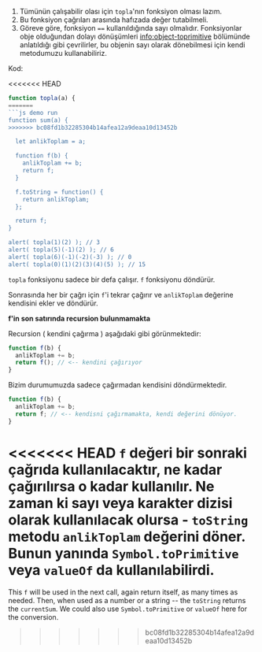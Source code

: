 
1. Tümünün çalışabilir olası için `topla`'nın fonksiyon olması lazım.
2. Bu fonksiyon çağrıları arasında hafızada değer tutabilmeli.
3. Göreve göre, fonksiyon `==` kullanıldığında sayı olmalıdır. Fonksiyonlar obje olduğundan dolayı dönüşümleri <info:object-toprimitive> bölümünde anlatıldığı gibi çevrilirler, bu objenin sayı olarak dönebilmesi için kendi metodumuzu kullanabiliriz.

Kod:

<<<<<<< HEAD
```js run
function topla(a) {
=======
```js demo run
function sum(a) {
>>>>>>> bc08fd1b32285304b14afea12a9deaa10d13452b

  let anlikToplam = a;

  function f(b) {
    anlikToplam += b;
    return f;
  }

  f.toString = function() {
    return anlikToplam;
  };

  return f;
}

alert( topla(1)(2) ); // 3
alert( topla(5)(-1)(2) ); // 6
alert( topla(6)(-1)(-2)(-3) ); // 0
alert( topla(0)(1)(2)(3)(4)(5) ); // 15
```

`topla` fonksiyonu sadece bir defa çalışır. `f` fonksiyonu döndürür.

Sonrasında her bir çağrı için `f`'i tekrar çağırır ve `anlikToplam` değerine kendisini ekler ve döndürür.

**f'in son satırında recursion bulunmamakta**

Recursion ( kendini çağırma ) aşağıdaki gibi görünmektedir:

```js
function f(b) {
  anlikToplam += b;
  return f(); // <-- kendini çağırıyor
}
```
Bizim durumumuzda sadece çağırmadan kendisini döndürmektedir.

```js
function f(b) {
  anlikToplam += b;
  return f; // <-- kendisni çağırmamakta, kendi değerini dönüyor.
}
```

<<<<<<< HEAD
`f` değeri bir sonraki çağrıda kullanılacaktır, ne kadar çağırılırsa o kadar kullanılır. Ne zaman ki sayı veya karakter dizisi olarak kullanılacak olursa - `toString` metodu `anlikToplam` değerini döner. Bunun yanında `Symbol.toPrimitive` veya `valueOf` da kullanılabilirdi.
=======
This `f` will be used in the next call, again return itself, as many times as needed. Then, when used as a number or a string -- the `toString` returns the `currentSum`. We could also use `Symbol.toPrimitive` or `valueOf` here for the conversion.
>>>>>>> bc08fd1b32285304b14afea12a9deaa10d13452b
